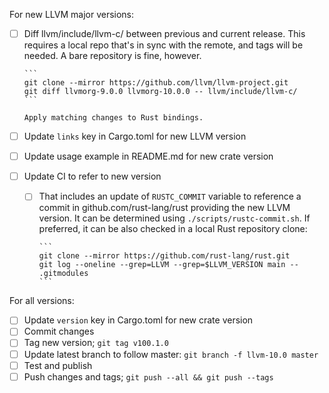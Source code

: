 For new LLVM major versions:

 * [ ] Diff llvm/include/llvm-c/ between previous and current release.
       This requires a local repo that's in sync with the remote, and tags
       will be needed. A bare repository is fine, however.

       ```
       git clone --mirror https://github.com/llvm/llvm-project.git
       git diff llvmorg-9.0.0 llvmorg-10.0.0 -- llvm/include/llvm-c/
       ```

       Apply matching changes to Rust bindings.
 * [ ] Update `links` key in Cargo.toml for new LLVM version
 * [ ] Update usage example in README.md for new crate version
 * [ ] Update CI to refer to new version
   * [ ] That includes an update of `RUSTC_COMMIT` variable to reference a
         commit in github.com/rust-lang/rust providing the new LLVM version.
         It can be determined using `./scripts/rustc-commit.sh`. If preferred,
         it can be also checked in a local Rust repository clone:

         ```
         git clone --mirror https://github.com/rust-lang/rust.git
         git log --oneline --grep=LLVM --grep=$LLVM_VERSION main -- .gitmodules
         ```

For all versions:

 * [ ] Update `version` key in Cargo.toml for new crate version
 * [ ] Commit changes
 * [ ] Tag new version; `git tag v100.1.0`
 * [ ] Update latest branch to follow master: `git branch -f llvm-10.0 master`
 * [ ] Test and publish
 * [ ] Push changes and tags; `git push --all && git push --tags`
